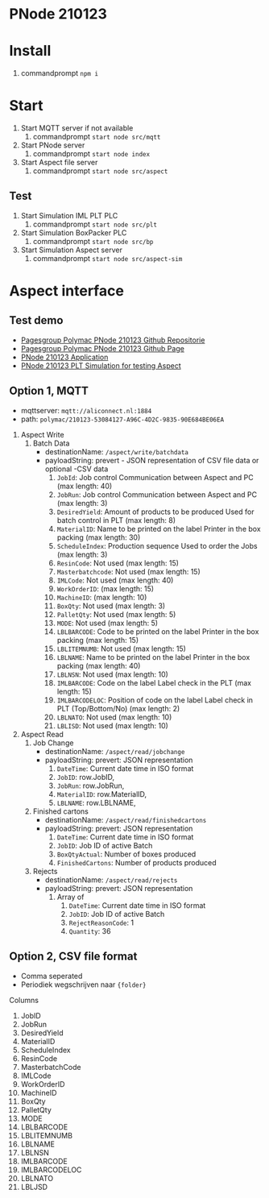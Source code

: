 # PNode 210123

# Install

1. commandprompt `npm i` 

# Start

1. Start MQTT server if not available
    1. commandprompt `start node src/mqtt` 
1. Start PNode server
    1. commandprompt `start node index`
1. Start Aspect file server
    1. commandprompt `start node src/aspect`

## Test
1. Start Simulation IML PLT PLC
    1. commandprompt `start node src/plt`
1. Start Simulation BoxPacker PLC
    1. commandprompt `start node src/bp`
1. Start Simulation Aspect server
    1. commandprompt `start node src/aspect-sim`


# Aspect interface

## Test demo

- [Pagesgroup Polymac PNode 210123 Github Repositorie](https://github.com/pagesgroup/pnode-210123)
- [Pagesgroup Polymac PNode 210123 Github Page](https://pagesgroup.github.io/pnode-210123/)
- [PNode 210123 Application](https://pagesgroup.github.io/pnode-210123/app/public/)
- [PNode 210123 PLT Simulation for testing Aspect](https://pagesgroup.github.io/pnode-210123/plt/public/)


## Option 1, MQTT

- mqttserver: `mqtt://aliconnect.nl:1884`
- path: `polymac/210123-53084127-A96C-4D2C-9835-90E684BE06EA`

1. Aspect Write
    1. Batch Data
        - destinationName: `/aspect/write/batchdata`
        - payloadString: prevert - JSON representation of CSV file data or optional -CSV data
            1. `JobId`: Job control	Communication between Aspect and PC	(max length: 40)
            1. `JobRun`: Job control	Communication between Aspect and PC	(max length: 3)
            1. `DesiredYield`: Amount of products to be produced	Used for batch control in PLT (max length: 8)
            1. `MaterialID`: Name to be printed on the label	Printer in the box packing (max length: 30)
            1. `ScheduleIndex`: Production sequence	Used to order the Jobs (max length: 3)
            1. `ResinCode`: Not used (max length: 15)
            1. `Masterbatchcode`: Not used (max length: 15)
            1. `IMLCode`: Not used (max length: 40)
            1. `WorkOrderID`:  (max length: 15)
            1. `MachineID`:  (max length: 10)
            1. `BoxQty`: Not used (max length: 3)
            1. `PalletQty`: Not used (max length: 5)
            1. `MODE`: Not used (max length: 5)
            1. `LBLBARCODE`: Code to be printed on the label	Printer in the box packing (max length: 15)
            1. `LBLITEMNUMB`: Not used (max length: 15)
            1. `LBLNAME`: Name to be printed on the label	Printer in the box packing (max length: 40)
            1. `LBLNSN`: Not used (max length: 10)
            1. `IMLBARCODE`: Code on the label	Label check in the PLT (max length: 15)
            1. `IMLBARCODELOC`: Position of code on the label	Label check in PLT (Top/Bottom/No) (max length: 2)
            1. `LBLNATO`: Not used (max length: 10)
            1. `LBLISD`: Not used (max length: 10)
1. Aspect Read
    1. Job Change
        - destinationName: `/aspect/read/jobchange`
        - payloadString: prevert: JSON representation
            1. `DateTime`: Current date time in ISO format
            1. `JobID`: row.JobID,
            1. `JobRun`: row.JobRun,
            1. `MaterialID`: row.MaterialID,
            1. `LBLNAME`: row.LBLNAME,
    1. Finished cartons
        - destinationName: `/aspect/read/finishedcartons`
        - payloadString: prevert: JSON representation
            1. `DateTime`: Current date time in ISO format
            1. `JobID`: Job ID of active Batch
            1. `BoxQtyActual`: Number of boxes produced
            1. `FinishedCartons`: Number of products produced
    1. Rejects
        - destinationName: `/aspect/read/rejects`
        - payloadString: prevert: JSON representation
            1. Array of
                1. `DateTime`: Current date time in ISO format
                1. `JobID`: Job ID of active Batch
                1. `RejectReasonCode`: 1
                1. `Quantity`: 36

## Option 2, CSV file format

- Comma seperated
- Periodiek wegschrijven naar `{folder}`

Columns
1. JobID
1. JobRun
1. DesiredYield
1. MaterialID
1. ScheduleIndex
1. ResinCode
1. MasterbatchCode
1. IMLCode
1. WorkOrderID
1. MachineID
1. BoxQty
1. PalletQty
1. MODE
1. LBLBARCODE
1. LBLITEMNUMB
1. LBLNAME
1. LBLNSN
1. IMLBARCODE
1. IMLBARCODELOC
1. LBLNATO
1. LBLJSD


